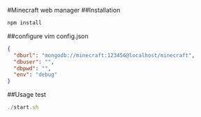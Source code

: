 #Minecraft web manager
##Installation
  ```js
  npm install
  ```
##configure
  vim config.json
  ```json
  {
  	"dburl": "mongodb://minecraft:123456@localhost/minecraft",
  	"dbuser": "",
  	"dbpwd": "",
  	"env": "debug"
  }
  ```
##Usage
  test
  ```js
  ./start.sh
  ```
